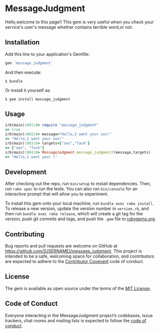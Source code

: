 # MessageJudgment
Hello,welcome to this page!!
This gem is very useful when you check your service's user's message
whether contains terrible word,or not.
## Installation

Add this line to your application's Gemfile:

```ruby
gem 'message_judgment'
```

And then execute:

    $ bundle

Or install it yourself as:

    $ gem install message_judgment

## Usage
```ruby
irb(main):001:0> require "message_judgment"
=> true
irb(main):002:0> message="Hello,I want your sex!"
=> "Hello,I want your sex!"
irb(main):003:0> targets=["sex","fack"]
=> ["sex", "fack"]
irb(main):004:0> MessageJudgment.message_judgment?(message,targets)
=> "Hello,I want your !"

```

## Development

After checking out the repo, run `bin/setup` to install dependencies. Then, run `rake spec` to run the tests. You can also run `bin/console` for an interactive prompt that will allow you to experiment.

To install this gem onto your local machine, run `bundle exec rake install`. To release a new version, update the version number in `version.rb`, and then run `bundle exec rake release`, which will create a git tag for the version, push git commits and tags, and push the `.gem` file to [rubygems.org](https://rubygems.org).

## Contributing

Bug reports and pull requests are welcome on GitHub at https://github.com/[USERNAME]/message_judgment. This project is intended to be a safe, welcoming space for collaboration, and contributors are expected to adhere to the [Contributor Covenant](http://contributor-covenant.org) code of conduct.

## License

The gem is available as open source under the terms of the [MIT License](http://opensource.org/licenses/MIT).

## Code of Conduct

Everyone interacting in the MessageJudgment project’s codebases, issue trackers, chat rooms and mailing lists is expected to follow the [code of conduct](https://github.com/[USERNAME]/message_judgment/blob/master/CODE_OF_CONDUCT.md).
